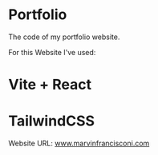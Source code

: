 # Portfolio
The code of my portfolio website.

For this Website I've used:

# Vite + React
# TailwindCSS

Website URL:
www.marvinfrancisconi.com
